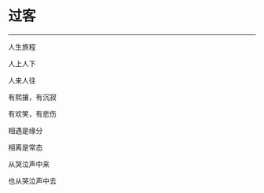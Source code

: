 <!--
 * @Author: 蔡鑫 1058360098@qq.com
 * @Date: 2024-05-07 15:13:56
 * @LastEditors: 蔡鑫 1058360098@qq.com
 * @LastEditTime: 2024-05-07 15:14:06
 * @FilePath: \docsify\docs\articles\poems\p20.md
 * @Description: 这是默认设置,请设置`customMade`, 打开koroFileHeader查看配置 进行设置: https://github.com/OBKoro1/koro1FileHeader/wiki/%E9%85%8D%E7%BD%AE
-->
# 过客
---

人生旅程

人上人下

人来人往

有熙攘，有沉寂

有欢笑，有悲伤

相遇是缘分

相离是常态

从哭泣声中来

也从哭泣声中去